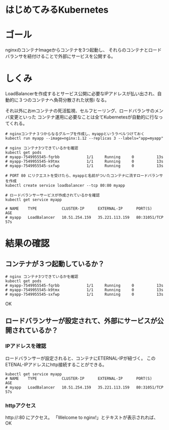 # はじめてみるKubernetes

# ゴール
nginxのコンテナImageからコンテナを3つ起動し、
それらのコンテナとロードバランサを紐付けることで外部にサービスを公開する。

# しくみ
LoadBalancerを作成するとサービス公開に必要なIPアドレスが払い出され、自動的に３つのコンテナへ負荷分散された状態i
なる。

それ以外におmコンテナの死活監視、セルフヒーリング、ロードバランサのメンバ変更といった
コンテナ運用に必要なことは全てKubernetesが自動的に行なってくれる。


```shell script
# nginxコンテナ３つからなるグループを作成し、myappというラベルつけておく
kubectl run myapp --image=nginx:1.12 --replicas 3 --labels="app=myapp"
```

```shell script
# nginx コンテナ3つできているかを確認
kubectl get pods
# myapp-7549955545-fqrbb            1/1     Running     0          13s
# myapp-7549955545-k9tmx            1/1     Running     0          13s
# myapp-7549955545-sxfwp            1/1     Running     0          13s
```

```shell script
# PORT 80 にリクエストを受けたら、myappと名前がついたコンテナに流すロードバランサを作成
kubectl create service loadbalancer --tcp 80:80 myapp
```

```shell script
# ロードバランサーサービスが作成されているかを確認
kubectl get service myapp

# NAME    TYPE           CLUSTER-IP      EXTERNAL-IP      PORT(S)        AGE
# myapp   LoadBalancer   10.51.254.159   35.221.113.159   80:31051/TCP   57s
```

# 結果の確認
## コンテナが３つ起動しているか？
```shell script
# nginx コンテナ3つできているかを確認
kubectl get pods
# myapp-7549955545-fqrbb            1/1     Running     0          13s
# myapp-7549955545-k9tmx            1/1     Running     0          13s
# myapp-7549955545-sxfwp            1/1     Running     0          13s
```
OK

## ロードバランサーが設定されて、外部にサービスが公開されているか？
### IPアドレスを確認
ロードバランサーが設定されると、コンテナにETERNAL-IPが紐づく。
このETENAL-IPアドレスにhttp接続することができる。

```shell script
kubectl get service myapp
# NAME    TYPE           CLUSTER-IP      EXTERNAL-IP      PORT(S)        AGE
# myapp   LoadBalancer   10.51.254.159   35.221.113.159   80:31051/TCP   57s
```
### httpアクセス
http://<EXTERNAL-IP>:80
にアクセス。
「Welcome to nginx!」とテキストが表示されれば、OK

